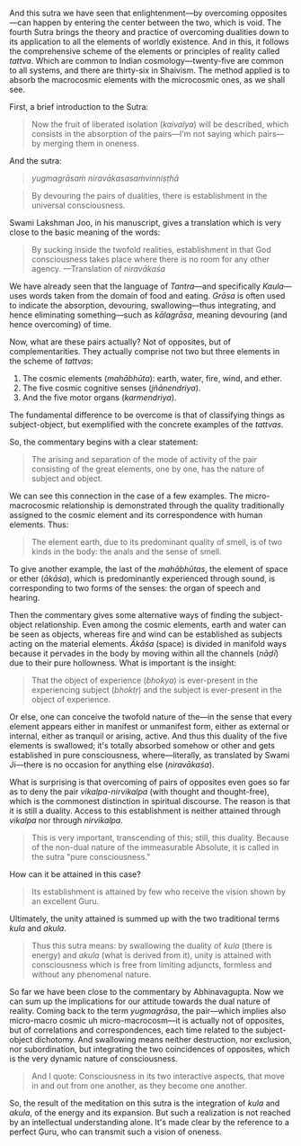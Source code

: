 And this sutra we have seen that enlightenment—by overcoming opposites—can happen by entering the center between the two, which is void. The fourth Sutra brings the theory and practice of overcoming dualities down to its application to all the elements of worldly existence. And in this, it follows the comprehensive scheme of the elements or principles of reality called *tattva*. Which are common to Indian cosmology—twenty-five are common to all systems, and there are thirty-six in Shaivism. The method applied is to absorb the macrocosmic elements with the microcosmic ones, as we shall see. 

First, a brief introduction to the Sutra:

> Now the fruit of liberated isolation (*kaivalya*) will be described, which consists in the absorption of the pairs—I'm not saying which pairs—by merging them in oneness.

And the sutra:

> *yugmagrāsaṁ niravākasasaṁvinniṣṭhā*

> By devouring the pairs of dualities, there is establishment in the universal consciousness. 

Swami Lakshman Joo, in his manuscript, gives a translation which is very close to the basic meaning of the words:

> By sucking inside the twofold realities, establishment in that God consciousness takes place where there is no room for any other agency. —Translation of *niravākaśa*

We have already seen that the language of *Tantra*—and specifically *Kaula*—uses words taken from the domain of food and eating. *Grāsa* is often used to indicate the absorption, devouring, swallowing—thus integrating, and hence eliminating something—such as *kālagrāsa*, meaning devouring (and hence overcoming) of time.

Now, what are these pairs actually? Not of opposites, but of complementarities. They actually comprise not two but three elements in the scheme of *tattvas*: 

1. The cosmic elements (*mahābhūta*): earth, water, fire, wind, and ether. 
2. The five cosmic cognitive senses (*jñānendriya*).
3. And the five motor organs (*karmendriya*). 

The fundamental difference to be overcome is that of classifying things as subject-object, but exemplified with the concrete examples of the *tattvas*. 

So, the commentary begins with a clear statement:

> The arising and separation of the mode of activity of the pair consisting of the great elements, one by one, has the nature of subject and object.

We can see this connection in the case of a few examples. The micro-macrocosmic relationship is demonstrated through the quality traditionally assigned to the cosmic element and its correspondence with human elements. Thus:

> The element earth, due to its predominant quality of smell, is of two kinds in the body: the anals and the sense of smell.

To give another example, the last of the *mahābhūtas*, the element of space or ether (*ākāśa*), which is predominantly experienced through sound, is corresponding to two forms of the senses: the organ of speech and hearing.

Then the commentary gives some alternative ways of finding the subject-object relationship. Even among the cosmic elements, earth and water can be seen as objects, whereas fire and wind can be established as subjects acting on the material elements. *Ākāśa* (space) is divided in manifold ways because it pervades in the body by moving within all the channels (*nāḍī*) due to their pure hollowness. What is important is the insight:

> That the object of experience (*bhokya*) is ever-present in the experiencing subject (*bhoktṛ*) and the subject is ever-present in the object of experience. 

Or else, one can conceive the twofold nature of the—in the sense that every element appears either in manifest or unmanifest form, either as external or internal, either as tranquil or arising, active. And thus this duality of the five elements is swallowed; it's totally absorbed somehow or other and gets established in pure consciousness, where—literally, as translated by Swami Ji—there is no occasion for anything else (*niravākaśa*). 

What is surprising is that overcoming of pairs of opposites even goes so far as to deny the pair *vikalpa-nirvikalpa* (with thought and thought-free), which is the commonest distinction in spiritual discourse. The reason is that it is still a duality. Access to this establishment is neither attained through *vikalpa* nor through *nirvikalpa*. 

> This is very important, transcending of this; still, this duality. Because of the non-dual nature of the immeasurable Absolute, it is called in the sutra "pure consciousness."

How can it be attained in this case? 

> Its establishment is attained by few who receive the vision shown by an excellent Guru. 

Ultimately, the unity attained is summed up with the two traditional terms *kula* and *akula*. 

> Thus this sutra means: by swallowing the duality of *kula* (there is energy) and *akula* (what is derived from it), unity is attained with consciousness which is free from limiting adjuncts, formless and without any phenomenal nature. 

So far we have been close to the commentary by Abhinavagupta. Now we can sum up the implications for our attitude towards the dual nature of reality. Coming back to the term *yugmagrāsa*, the pair—which implies also micro-macro cosmic uh micro-macrocosm—it is actually not of opposites, but of correlations and correspondences, each time related to the subject-object dichotomy. And swallowing means neither destruction, nor exclusion, nor subordination, but integrating the two coincidences of opposites, which is the very dynamic nature of consciousness.

> And I quote: Consciousness in its two interactive aspects, that move in and out from one another, as they become one another. 

So, the result of the meditation on this sutra is the integration of *kula* and *akula*, of the energy and its expansion. But such a realization is not reached by an intellectual understanding alone. It's made clear by the reference to a perfect Guru, who can transmit such a vision of oneness. 
